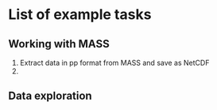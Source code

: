 # List of example tasks


## Working with MASS
1. Extract data in pp format from MASS and save as NetCDF
2. 

## Data exploration
